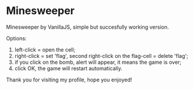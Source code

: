 # Minesweeper
Minesweeper by VanillaJS, simple but succesfully working version.

Options: 
1. left-click = open the cell; 
2. right-click = set 'flag', second right-click on the flag-cell = delete 'flag';
3. if you click on the bomb, alert will appear, it means the game is over;
4. click OK, the game will restart automatically.


Thank you for visiting my profile, hope you enjoyed!

